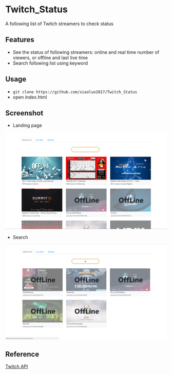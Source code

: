 # Twitch_Status
A following list of Twitch streamers to check status

## Features
* See the status of following streamers: online and real time number of viewers, or offline and last live time
* Search following list using keyword

## Usage
* ```git clone https://github.com/xiaoluo2017/Twitch_Status```
* open index.html

## Screenshot
* Landing page<br>
<img src="https://github.com/xiaoluo2017/Twitch_Status/blob/master/images/index.PNG">

* Search<br>
<img src="https://github.com/xiaoluo2017/Twitch_Status/blob/master/images/search.PNG">

## Reference
[Twitch API](https://wind-bow.glitch.me/)
